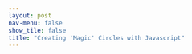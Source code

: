 ```yaml
---
layout: post
nav-menu: false
show_tile: false
title: "Creating 'Magic' Circles with Javascript"
---
```


<div id='output'>
</div>

<script>
function addCircle(drawing, radius) {
    return drawing.circle(100)
        .attr({
            cx: size / 2,
            cy: size / 2,
            r: radius
        })
        .fill({
            color: '#000'
            opacity: 0,
        })
        .stroke({
            color: '#fff'
            opacity: 1,
            width: 2,
        });
}

const size = 500;
const unicodeRange = ['10600', '1077F'];
var draw = SVG().addTo('#output').size(size, size);
addCircle(draw, 1)
addCircle(draw, 1)
addCircle(draw, 2)
addCircle(draw, 3)
addCircle(draw, 5)
addCircle(draw, 8)
addCircle(draw, 13)
</script>